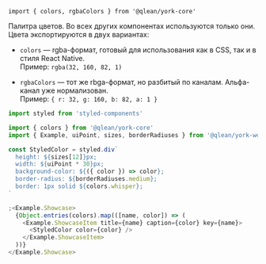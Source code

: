 `import { colors, rgbaColors } from '@qlean/york-core'`

Палитра цветов. Во всех других компонентах используются только они. Цвета экспортируются в двух вариантах:

- `colors` — rgba-формат, готовый для использования как в CSS, так и в стиля React Native.  
  Пример: `rgba(32, 160, 82, 1)`

- `rgbaColors` — тот же rbga-формат, но разбитый по каналам. Альфа-канал уже нормализован.  
  Пример: `{ r: 32, g: 160, b: 82, a: 1 }`

```js
import styled from 'styled-components'

import { colors } from '@qlean/york-core'
import { Example, uiPoint, sizes, borderRadiuses } from '@qlean/york-web'

const StyledColor = styled.div`
  height: ${sizes[12]}px;
  width: ${uiPoint * 30}px;
  background-color: ${({ color }) => color};
  border-radius: ${borderRadiuses.medium};
  border: 1px solid ${colors.whisper};
`

;<Example.Showcase>
  {Object.entries(colors).map(([name, color]) => (
    <Example.ShowcaseItem title={name} caption={color} key={name}>
      <StyledColor color={color} />
    </Example.ShowcaseItem>
  ))}
</Example.Showcase>
```
